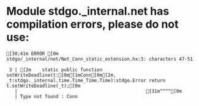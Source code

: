 # Module stdgo._internal.net has compilation errors, please do not use:
```
[30;41m ERROR [0m stdgo/_internal/net/Net_Conn_static_extension.hx:3: characters 47-51

 3 | [2m    static public function setWriteDeadline(t:[0m[1mConn[0m[2m, _t:stdgo._internal.time.Time_Time.Time):stdgo.Error return t.setWriteDeadline(_t);[0m
   |                                               [31m^^^^[0m
   | Type not found : Conn


```

